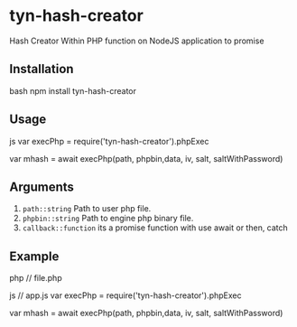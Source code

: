 # tyn-hash-creator

Hash Creator Within PHP function on NodeJS application to promise

## Installation

bash
npm install tyn-hash-creator


## Usage

js
var execPhp = require('tyn-hash-creator').phpExec



var mhash = await execPhp(path, phpbin,data, iv, salt, saltWithPassword)


## Arguments

1. `path::string` Path to user php file.
1. `phpbin::string` Path to engine php binary file.
1. `callback::function` its a promise function with use await or then, catch 

## Example

php
// file.php
<?
function tynhash($data,$iv,$salt,$saltWithPassword)
    {
        $encrypted = openssl_encrypt("$data", 'aes-256-cbc', "$saltWithPassword", null, $iv);

        $msg_encrypted_bundle = "$iv:$salt:$encrypted";
        $msg_encrypted_bundle = str_replace('/', '__', $msg_encrypted_bundle);

        return $msg_encrypted_bundle;
    }

?>


js
// app.js
var execPhp = require('tyn-hash-creator').phpExec

var mhash = await execPhp(path, phpbin,data, iv, salt, saltWithPassword)